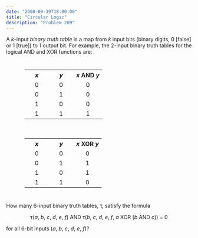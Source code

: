 ```yaml
---
date: "2008-09-19T18:00:00"
title: "Circular Logic"
description: "Problem 209"
---
```


<p>A <var>k</var>-input <i>binary truth table</i> is a map from <var>k</var> input bits
(binary digits, 0 [false] or 1 [true]) to 1 output bit. For example, the 2-input binary truth tables for the logical AND and XOR functions are:</p>
<div style="float:left;margin:10px 50px;text-align:center;">
<table class="grid"><tr><th style="width:50px;"><var>x</var></th>
<th style="width:50px;"><var>y</var></th>
<th><var>x</var> AND <var>y</var></th></tr><tr><td align="center">0</td><td align="center">0</td><td align="center">0</td></tr><tr><td align="center">0</td><td align="center">1</td><td align="center">0</td></tr><tr><td align="center">1</td><td align="center">0</td><td align="center">0</td></tr><tr><td align="center">1</td><td align="center">1</td><td align="center">1</td></tr></table></div>
<div style="float:left;margin:10px 50px;text-align:center;">
<table class="grid"><tr><th style="width:50px;"><var>x</var></th>
<th style="width:50px;"><var>y</var></th>
<th><var>x</var> XOR <var>y</var></th></tr><tr><td align="center">0</td><td align="center">0</td><td align="center">0</td></tr><tr><td align="center">0</td><td align="center">1</td><td align="center">1</td></tr><tr><td align="center">1</td><td align="center">0</td><td align="center">1</td></tr><tr><td align="center">1</td><td align="center">1</td><td align="center">0</td></tr></table></div>
<br clear="all"/><p>How many 6-input binary truth tables, τ, satisfy the formula</p>
<div style="text-align:center;">
τ(<var>a</var>, <var>b</var>, <var>c</var>, <var>d</var>, <var>e</var>, <var>f</var>) AND τ(<var>b</var>, <var>c</var>, <var>d</var>, <var>e</var>, <var>f</var>, <var>a</var> XOR (<var>b</var> AND <var>c</var>)) = 0
</div><p>for all 6-bit inputs (<var>a</var>, <var>b</var>, <var>c</var>, <var>d</var>, <var>e</var>, <var>f</var>)?
</p>

